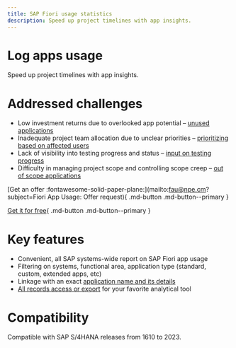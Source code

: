 ```yaml
---
title: SAP Fiori usage statistics
description: Speed up project timelines with app insights.
---
```

# Log apps usage
Speed up project timelines with app insights.

# Addressed challenges

- Low investment returns due to overlooked app potential – [unused applications](2020/FPS01/use-cases/learning-about-unused.md)
- Inadequate project team allocation due to unclear priorities  – [prioritizing based on affected users](2020/FPS01/use-cases/priority-setting.md)
- Lack of visibility into testing progress and status – [input on testing progress](2020/FPS01/use-cases/testing.md)
- Difficulty in managing project scope and controlling scope creep – [out of scope applications](2020/FPS01/use-cases/out-of-scope.md)

[Get an offer :fontawesome-solid-paper-plane:](mailto:fau@npe.cm?subject=Fiori App Usage: Offer request){ .md-button .md-button--primary }

[Get it for free](2020/get-for-free.md){ .md-button .md-button--primary }

# Key features

-   Convenient, all SAP systems-wide report on SAP Fiori app usage 
-   Filtering on systems, functional area, application type (standard, custom, extended apps, etc)
-   Linkage with an exact [application name and its details](2020/FPS01/app-ids.md)
-   [All records access or export](2020/FPS01/recexp.md) for your favorite analytical tool

# Compatibility

Compatible with SAP S/4HANA releases from 1610 to 2023.